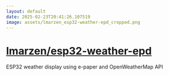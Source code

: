 ```yaml
---
layout: default
date: 2025-02-23T20:41:26.107519
image: assets/lmarzen_esp32-weather-epd_cropped.png
---
```


# [lmarzen/esp32-weather-epd](https://github.com/lmarzen/esp32-weather-epd)

ESP32 weather display using e-paper and OpenWeatherMap API
